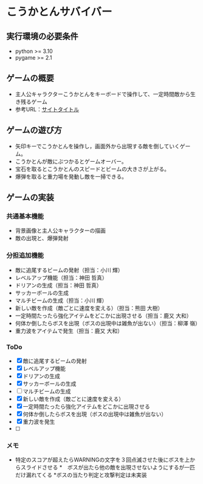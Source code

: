 # こうかとんサバイバー

## 実行環境の必要条件
* python >= 3.10
* pygame >= 2.1

## ゲームの概要
* 主人公キャラクターこうかとんをキーボードで操作して、一定時間敵から生き残るゲーム
* 参考URL：[サイトタイトル](https://www.hoge.com/)

## ゲームの遊び方
* 矢印キーでこうかとんを操作し，画面外から出現する敵を倒していくゲーム。
* こうかとんが敵にぶつかるとゲームオーバー。
* 宝石を取るとこうかとんのスピードとビームの大きさが上がる。
* 爆弾を取ると重力場を発動し敵を一掃できる。

## ゲームの実装
### 共通基本機能
* 背景画像と主人公キャラクターの描画
* 敵の出現と、爆弾発射

### 分担追加機能
* 敵に追尾するビームの発射（担当：小川 輝）
* レベルアップ機能（担当：神田 哲真）
* ドリアンの生成（担当：神田 哲真）
* サッカーボールの生成
* マルチビームの生成（担当：小川 輝）
* 新しい敵を作成（敵ごとに速度を変える）（担当：熊田 大樹）
* 一定時間たったら強化アイテムをどこかに出現させる（担当：鹿又 大和）
* 何体か倒したらボスを出現（ボスの出現中は雑魚が出ない）（担当：柳澤 嶺）
* 重力波をアイテムで発生（担当：鹿又 大和）

### ToDo
- [X] 敵に追尾するビームの発射
- [x] レベルアップ機能
- [x] ドリアンの生成
- [x] サッカーボールの生成
- [ ] マルチビームの生成
- [x] 新しい敵を作成（敵ごとに速度を変える）
- [x] 一定時間たったら強化アイテムをどこかに出現させる
- [x] 何体か倒したらボスを出現（ボスの出現中は雑魚が出ない）
- [x] 重力波を発生
-[ ]

### メモ
* 特定のスコアが超えたらWARNINGの文字を３回点滅させた後にボスを上からスライドさせる
*　ボスが出たら他の敵を出現させないようにするが一匹だけ漏れてくる
*ボスの当たり判定と攻撃判定は未実装

